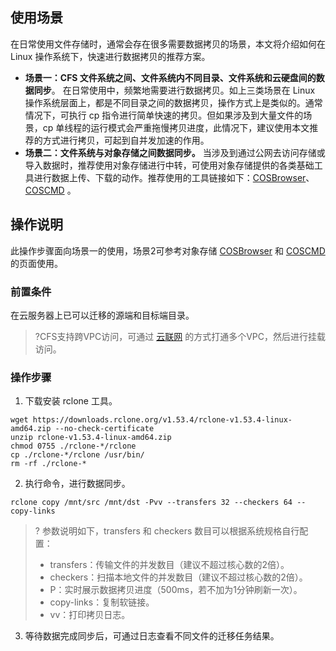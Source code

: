 ## 使用场景
在日常使用文件存储时，通常会存在很多需要数据拷贝的场景，本文将介绍如何在 Linux 操作系统下，快速进行数据拷贝的推荐方案。
- **场景一：CFS 文件系统之间、文件系统内不同目录、文件系统和云硬盘间的数据同步**。
在日常使用中，频繁地需要进行数据拷贝。如上三类场景在 Linux 操作系统层面上，都是不同目录之间的数据拷贝，操作方式上是类似的。通常情况下，可执行 cp 指令进行简单快速的拷贝。但如果涉及到大量文件的场景，cp 单线程的运行模式会严重拖慢拷贝进度，此情况下，建议使用本文推荐的方式进行拷贝，可起到自并发加速的作用。
- **场景二：文件系统与对象存储之间数据同步。**
当涉及到通过公网去访问存储或导入数据时，推荐使用对象存储进行中转，可使用对象存储提供的各类基础工具进行数据上传、下载的动作。推荐使用的工具链接如下：[COSBrowser](https://cloud.tencent.com/document/product/436/11366)、[COSCMD](https://cloud.tencent.com/document/product/436/10976) 。

## 操作说明
此操作步骤面向场景一的使用，场景2可参考对象存储 [COSBrowser](https://cloud.tencent.com/document/product/436/11366) 和 [COSCMD](https://cloud.tencent.com/document/product/436/10976) 的页面使用。

### 前置条件
在云服务器上已可以迁移的源端和目标端目录。
>?CFS支持跨VPC访问，可通过 [云联网](https://cloud.tencent.com/document/product/877/18768) 的方式打通多个VPC，然后进行挂载访问。

### 操作步骤
1. 下载安装 rclone 工具。
```
wget https://downloads.rclone.org/v1.53.4/rclone-v1.53.4-linux-amd64.zip --no-check-certificate
unzip rclone-v1.53.4-linux-amd64.zip
chmod 0755 ./rclone-*/rclone
cp ./rclone-*/rclone /usr/bin/
rm -rf ./rclone-*
```
2. 执行命令，进行数据同步。
```
rclone copy /mnt/src /mnt/dst -Pvv --transfers 32 --checkers 64 --copy-links
```
>? 参数说明如下，transfers 和 checkers 数目可以根据系统规格自行配置：
>- transfers：传输文件的并发数目（建议不超过核心数的2倍）。
>- checkers：扫描本地文件的并发数目（建议不超过核心数的2倍）。
>- P：实时展示数据拷贝进度（500ms，若不加为1分钟刷新一次）。
>- copy-links：复制软链接。
>- vv：打印拷贝日志。
3. 等待数据完成同步后，可通过日志查看不同文件的迁移任务结果。
